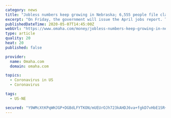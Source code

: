 ```yaml
---
category: news
title: "Jobless numbers keep growing in Nebraska; 6,555 people file claims"
excerpt: "On Friday, the government will issue the April jobs report. The unemployment rate is forecast to reach at least 16%, the highest rate since the Great Depression of the 1930s."
publishedDateTime: 2020-05-07T14:45:00Z
webUrl: "https://www.omaha.com/money/jobless-numbers-keep-growing-in-nebraska-6-555-people-file-claims/article_c197c961-49a0-58b8-81ac-8b98baa55455.html"
type: article
quality: 20
heat: 20
published: false

provider:
  name: Omaha.com
  domain: omaha.com

topics:
  - Coronavirus in US
  - Coronavirus

tags:
  - US-NE

secured: "Y9WMcXtKPqWHJGP+DGBdLFYTKON/mUEUrOJh723kAHDJ6va+fgkD7vHbE1SR+33/FKhWyjK+RINaCwQB5ZyFdvHV9M4vV8aQlF6P9Z+pAWqhxJ+m4Gr6DInNQFfhoHXphaG3Ki/fpVd2UUt4cHuGUXxRdg627K/ISaoIWRXqb7Mc2rtAIdyqEbAMDw50FFyQmj9NLmbRqs3kq/hbjAUdsxR98498f5iiihlsUu99sIQjlk5j1+xfeF1fxbmi+fJvyrFKe+4d+Mwq4XfhpgTn2LNkW1ETDrOhpJ0nznY46InTINA6k33RtK5GbY0bDQlfEwArdZuwlb5ohCIj7wXPelH7SPKaSBC92Gsgk0sb3TiC0RvEIxXo+UjiqEdRA+4AOhwihsjrNejA43BPb2ZrBUOEanTCCij+07IQIlcRgvRY9vQfnDeDFPkCidxxZEdJeSxtFUY6QGIRsoGQV4j7vwf75SOduibAHgYN7HYybPo=;sJaGsqwQP3vyv4u9PudqKQ=="
---
```


